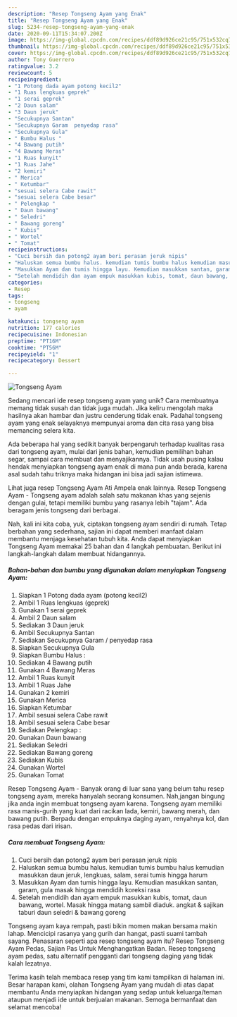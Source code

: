 ```yaml
---
description: "Resep Tongseng Ayam yang Enak"
title: "Resep Tongseng Ayam yang Enak"
slug: 5234-resep-tongseng-ayam-yang-enak
date: 2020-09-11T15:34:07.200Z
image: https://img-global.cpcdn.com/recipes/ddf89d926ce21c95/751x532cq70/tongseng-ayam-foto-resep-utama.jpg
thumbnail: https://img-global.cpcdn.com/recipes/ddf89d926ce21c95/751x532cq70/tongseng-ayam-foto-resep-utama.jpg
cover: https://img-global.cpcdn.com/recipes/ddf89d926ce21c95/751x532cq70/tongseng-ayam-foto-resep-utama.jpg
author: Tony Guerrero
ratingvalue: 3.2
reviewcount: 5
recipeingredient:
- "1 Potong dada ayam potong kecil2"
- "1 Ruas lengkuas geprek"
- "1 serai geprek"
- "2 Daun salam"
- "3 Daun jeruk"
- "Secukupnya Santan"
- "Secukupnya Garam  penyedap rasa"
- "Secukupnya Gula"
- " Bumbu Halus "
- "4 Bawang putih"
- "4 Bawang Meras"
- "1 Ruas kunyit"
- "1 Ruas Jahe"
- "2 kemiri"
- " Merica"
- " Ketumbar"
- "sesuai selera Cabe rawit"
- "sesuai selera Cabe besar"
- " Pelengkap "
- " Daun bawang"
- " Seledri"
- " Bawang goreng"
- " Kubis"
- " Wortel"
- " Tomat"
recipeinstructions:
- "Cuci bersih dan potong2 ayam beri perasan jeruk nipis"
- "Haluskan semua bumbu halus. kemudian tumis bumbu halus kemudian masukkan daun jeruk, lengkuas, salam, serai tumis hingga harum"
- "Masukkan Ayam dan tumis hingga layu. Kemudian masukkan santan, garam, gula masak hingga mendidih koreksi rasa"
- "Setelah mendidih dan ayam empuk masukkan kubis, tomat, daun bawang, wortel. Masak hingga matang sambil diaduk. angkat &amp; sajikan taburi daun seledri &amp; bawang goreng"
categories:
- Resep
tags:
- tongseng
- ayam

katakunci: tongseng ayam 
nutrition: 177 calories
recipecuisine: Indonesian
preptime: "PT16M"
cooktime: "PT56M"
recipeyield: "1"
recipecategory: Dessert

---
```



![Tongseng Ayam](https://img-global.cpcdn.com/recipes/ddf89d926ce21c95/751x532cq70/tongseng-ayam-foto-resep-utama.jpg)

Sedang mencari ide resep tongseng ayam yang unik? Cara membuatnya memang tidak susah dan tidak juga mudah. Jika keliru mengolah maka hasilnya akan hambar dan justru cenderung tidak enak. Padahal tongseng ayam yang enak selayaknya mempunyai aroma dan cita rasa yang bisa memancing selera kita.

Ada beberapa hal yang sedikit banyak berpengaruh terhadap kualitas rasa dari tongseng ayam, mulai dari jenis bahan, kemudian pemilihan bahan segar, sampai cara membuat dan menyajikannya. Tidak usah pusing kalau hendak menyiapkan tongseng ayam enak di mana pun anda berada, karena asal sudah tahu triknya maka hidangan ini bisa jadi sajian istimewa.

Lihat juga resep Tongseng Ayam Ati Ampela enak lainnya. Resep Tongseng Ayam - Tongseng ayam adalah salah satu makanan khas yang sejenis dengan gulai, tetapi memiliki bumbu yang rasanya lebih &#34;tajam&#34;. Ada beragam jenis tongseng dari berbagai.


Nah, kali ini kita coba, yuk, ciptakan tongseng ayam sendiri di rumah. Tetap berbahan yang sederhana, sajian ini dapat memberi manfaat dalam membantu menjaga kesehatan tubuh kita. Anda dapat menyiapkan Tongseng Ayam memakai 25 bahan dan 4 langkah pembuatan. Berikut ini langkah-langkah dalam membuat hidangannya.

<!--inarticleads1-->

##### Bahan-bahan dan bumbu yang digunakan dalam menyiapkan Tongseng Ayam:

1. Siapkan 1 Potong dada ayam (potong kecil2)
1. Ambil 1 Ruas lengkuas (geprek)
1. Gunakan 1 serai geprek
1. Ambil 2 Daun salam
1. Sediakan 3 Daun jeruk
1. Ambil Secukupnya Santan
1. Sediakan Secukupnya Garam / penyedap rasa
1. Siapkan Secukupnya Gula
1. Siapkan  Bumbu Halus :
1. Sediakan 4 Bawang putih
1. Gunakan 4 Bawang Meras
1. Ambil 1 Ruas kunyit
1. Ambil 1 Ruas Jahe
1. Gunakan 2 kemiri
1. Gunakan  Merica
1. Siapkan  Ketumbar
1. Ambil sesuai selera Cabe rawit
1. Ambil sesuai selera Cabe besar
1. Sediakan  Pelengkap :
1. Gunakan  Daun bawang
1. Sediakan  Seledri
1. Sediakan  Bawang goreng
1. Sediakan  Kubis
1. Gunakan  Wortel
1. Gunakan  Tomat


Resep Tongseng Ayam - Banyak orang di luar sana yang belum tahu resep tongseng ayam, mereka hanyalah seorang konsumen. Nah,jangan bingung jika anda ingin membuat tongseng ayam karena. Tongseng ayam memiliki rasa manis-gurih yang kuat dari racikan lada, kemiri, bawang merah, dan bawang putih. Berpadu dengan empuknya daging ayam, renyahnya kol, dan rasa pedas dari irisan. 

<!--inarticleads2-->

##### Cara membuat Tongseng Ayam:

1. Cuci bersih dan potong2 ayam beri perasan jeruk nipis
1. Haluskan semua bumbu halus. kemudian tumis bumbu halus kemudian masukkan daun jeruk, lengkuas, salam, serai tumis hingga harum
1. Masukkan Ayam dan tumis hingga layu. Kemudian masukkan santan, garam, gula masak hingga mendidih koreksi rasa
1. Setelah mendidih dan ayam empuk masukkan kubis, tomat, daun bawang, wortel. Masak hingga matang sambil diaduk. angkat &amp; sajikan taburi daun seledri &amp; bawang goreng


Tongseng ayam kaya rempah, pasti bikin momen makan bersama makin lahap. Mencicipi rasanya yang gurih dan hangat, pasti suami tambah sayang. Penasaran seperti apa resep tongseng ayam itu? Resep Tongseng Ayam Pedas, Sajian Pas Untuk Menghangatkan Badan. Resep tongseng ayam pedas, satu alternatif pengganti dari tongseng daging yang tidak kalah lezatnya. 

Terima kasih telah membaca resep yang tim kami tampilkan di halaman ini. Besar harapan kami, olahan Tongseng Ayam yang mudah di atas dapat membantu Anda menyiapkan hidangan yang sedap untuk keluarga/teman ataupun menjadi ide untuk berjualan makanan. Semoga bermanfaat dan selamat mencoba!
